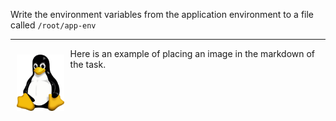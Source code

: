 Write the environment variables from the application environment to a file called `/root/app-env`

---

<img align="left" src="./assets/tux.png" style="padding:10px;" width="15%" />
Here is an example of placing an image in the markdown of the task.
